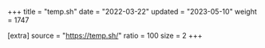 +++
title = "temp.sh"
date = "2022-03-22"
updated = "2023-05-10"
weight = 1747

[extra]
source = "https://temp.sh/"
ratio = 100
size = 2
+++
